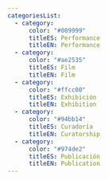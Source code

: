```yaml
---
categoriesList:
  - category:
      color: "#009999"
      titleES: Performance
      titleEN: Performance
  - category:
      color: "#ae2535"
      titleES: Film
      titleEN: Film
  - category:
      color: "#ffcc00"
      titleES: Exhibición
      titleEN: Exhibition
  - category:
      color: "#94bb14"
      titleES: Curadoría
      titleEN: Curatorship
  - category:
      color: "#974de2"
      titleES: Publicación
      titleEN: Publication
---
```

